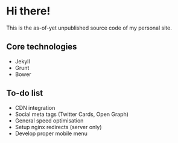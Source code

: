 # Hi there!
This is the as-of-yet unpublished source code of my personal site.

## Core technologies
  - Jekyll
  - Grunt
  - Bower

## To-do list
  - CDN integration
  - Social meta tags (Twitter Cards, Open Graph)
  - General speed optimisation
  - Setup nginx redirects (server only)
  - Develop proper mobile menu
